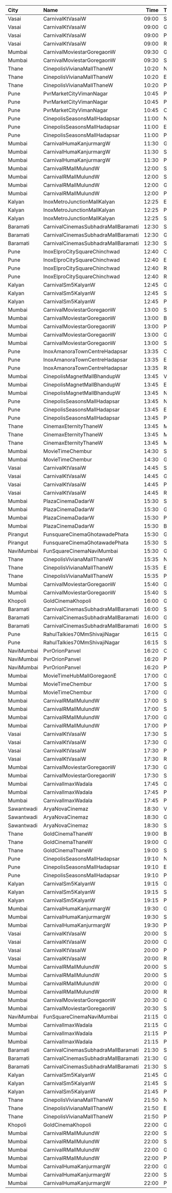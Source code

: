 | City       | Name                                |  Time | Type            | Price | Capacity | Booked |
| :--------- | :---------------------------------- | ----: | :-------------- | ----: | -------: | -----: |
| Vasai      | CarnivalKtVasaiW                    | 09:00 | Silver          |   90₹ |       54 |     26 |
| Vasai      | CarnivalKtVasaiW                    | 09:00 | Gold            |   90₹ |       96 |     48 |
| Vasai      | CarnivalKtVasaiW                    | 09:00 | Platinum        |   90₹ |      118 |     58 |
| Vasai      | CarnivalKtVasaiW                    | 09:00 | Royal           |  100₹ |       26 |     13 |
| Mumbai     | CarnivalMoviestarGoregaonW          | 09:30 | GoldOffline     |   90₹ |       26 |      0 |
| Mumbai     | CarnivalMoviestarGoregaonW          | 09:30 | SilverOffline   |   90₹ |       10 |      0 |
| Thane      | CinepolisVivianaMallThaneW          | 10:20 | Normal          |  130₹ |       27 |     14 |
| Thane      | CinepolisVivianaMallThaneW          | 10:20 | Executive       |  130₹ |      106 |     57 |
| Thane      | CinepolisVivianaMallThaneW          | 10:20 | Premium         |  130₹ |       46 |     27 |
| Pune       | PvrMarketCityVimanNagar             | 10:45 | PrimePlus       |  190₹ |        5 |      2 |
| Pune       | PvrMarketCityVimanNagar             | 10:45 | Prime           |  120₹ |       59 |     15 |
| Pune       | PvrMarketCityVimanNagar             | 10:45 | Classic         |   90₹ |       25 |     25 |
| Pune       | CinepolisSeasonsMallHadapsar        | 11:00 | Normal          |  110₹ |       23 |     12 |
| Pune       | CinepolisSeasonsMallHadapsar        | 11:00 | Executive       |  110₹ |       68 |     34 |
| Pune       | CinepolisSeasonsMallHadapsar        | 11:00 | Premium         |  110₹ |       40 |     22 |
| Mumbai     | CarnivalHumaKanjurmargW             | 11:30 | GoldOffline     |   90₹ |       76 |     48 |
| Mumbai     | CarnivalHumaKanjurmargW             | 11:30 | SilverOffline   |   90₹ |       95 |     48 |
| Mumbai     | CarnivalHumaKanjurmargW             | 11:30 | PlatinumOffline |  110₹ |       84 |     49 |
| Mumbai     | CarnivalRMallMulundW                | 12:00 | SpecialOffline  |  100₹ |       40 |     20 |
| Mumbai     | CarnivalRMallMulundW                | 12:00 | SilverOffline   |  110₹ |      100 |     50 |
| Mumbai     | CarnivalRMallMulundW                | 12:00 | GoldOffline     |  140₹ |      140 |     75 |
| Mumbai     | CarnivalRMallMulundW                | 12:00 | PlatinumOffline |  180₹ |       13 |      9 |
| Kalyan     | InoxMetroJunctionMallKalyan         | 12:25 | Execuitve       |  170₹ |       19 |      0 |
| Kalyan     | InoxMetroJunctionMallKalyan         | 12:25 | Premier         |  170₹ |       79 |      0 |
| Kalyan     | InoxMetroJunctionMallKalyan         | 12:25 | Silver          |  180₹ |       46 |      0 |
| Baramati   | CarnivalCinemasSubhadraMallBaramati | 12:30 | Silver          |  150₹ |       42 |     21 |
| Baramati   | CarnivalCinemasSubhadraMallBaramati | 12:30 | Gold            |  150₹ |      128 |     64 |
| Baramati   | CarnivalCinemasSubhadraMallBaramati | 12:30 | Sofa            |  180₹ |       17 |      9 |
| Pune       | InoxElproCitySquareChinchwad        | 12:40 | Club            |  170₹ |       35 |      0 |
| Pune       | InoxElproCitySquareChinchwad        | 12:40 | Executive       |  150₹ |       11 |      0 |
| Pune       | InoxElproCitySquareChinchwad        | 12:40 | RoyaleRecliners |  300₹ |       12 |      0 |
| Pune       | InoxElproCitySquareChinchwad        | 12:40 | Royale          |  190₹ |       41 |      0 |
| Kalyan     | CarnivalSm5KalyanW                  | 12:45 | GoldOffline     |  150₹ |       56 |      0 |
| Kalyan     | CarnivalSm5KalyanW                  | 12:45 | SilverOffline   |  130₹ |       23 |      0 |
| Kalyan     | CarnivalSm5KalyanW                  | 12:45 | PlatinumOffline |  150₹ |       88 |     20 |
| Mumbai     | CarnivalMoviestarGoregaonW          | 13:00 | SilverOffline   |  100₹ |       27 |      0 |
| Mumbai     | CarnivalMoviestarGoregaonW          | 13:00 | BoxOffline      |  250₹ |        6 |      4 |
| Mumbai     | CarnivalMoviestarGoregaonW          | 13:00 | PlatinumOffline |  110₹ |       70 |     12 |
| Mumbai     | CarnivalMoviestarGoregaonW          | 13:00 | GoldOffline     |  110₹ |       60 |      2 |
| Mumbai     | CarnivalMoviestarGoregaonW          | 13:00 | SpecialOffline  |  130₹ |       24 |      2 |
| Pune       | InoxAmanoraTownCentreHadapsar       | 13:35 | Club            |  150₹ |       77 |      0 |
| Pune       | InoxAmanoraTownCentreHadapsar       | 13:35 | Executive       |  150₹ |       21 |      0 |
| Pune       | InoxAmanoraTownCentreHadapsar       | 13:35 | Royale          |  280₹ |        3 |      0 |
| Mumbai     | CinepolisMagnetMallBhandupW         | 13:45 | Vip             |  200₹ |       17 |      0 |
| Mumbai     | CinepolisMagnetMallBhandupW         | 13:45 | Executive       |  130₹ |       39 |      0 |
| Mumbai     | CinepolisMagnetMallBhandupW         | 13:45 | Normal          |  130₹ |       18 |      0 |
| Pune       | CinepolisSeasonsMallHadapsar        | 13:45 | Normal          |  180₹ |       30 |     16 |
| Pune       | CinepolisSeasonsMallHadapsar        | 13:45 | Executive       |  180₹ |       88 |     44 |
| Pune       | CinepolisSeasonsMallHadapsar        | 13:45 | Premium         |  180₹ |       52 |     28 |
| Thane      | CinemaxEternityThaneW               | 13:45 | Mmrecliner      |  240₹ |       17 |      4 |
| Thane      | CinemaxEternityThaneW               | 13:45 | Mmprime         |  140₹ |       84 |      4 |
| Thane      | CinemaxEternityThaneW               | 13:45 | Mmclassic       |  100₹ |       19 |      0 |
| Mumbai     | MovieTimeChembur                    | 14:30 | Silver          |  150₹ |       81 |     18 |
| Mumbai     | MovieTimeChembur                    | 14:30 | Gold            |  150₹ |        8 |      4 |
| Vasai      | CarnivalKtVasaiW                    | 14:45 | Silver          |  100₹ |       54 |     26 |
| Vasai      | CarnivalKtVasaiW                    | 14:45 | Gold            |  100₹ |       96 |     59 |
| Vasai      | CarnivalKtVasaiW                    | 14:45 | Platinum        |  110₹ |      118 |     60 |
| Vasai      | CarnivalKtVasaiW                    | 14:45 | Royal           |  130₹ |       26 |     15 |
| Mumbai     | PlazaCinemaDadarW                   | 15:30 | Silver          |  150₹ |      184 |     96 |
| Mumbai     | PlazaCinemaDadarW                   | 15:30 | Gold            |  180₹ |      369 |    193 |
| Mumbai     | PlazaCinemaDadarW                   | 15:30 | PlatinumSofa    |  350₹ |       54 |     27 |
| Mumbai     | PlazaCinemaDadarW                   | 15:30 | Box             |  350₹ |       22 |     12 |
| Pirangut   | FunsquareCinemaGhotawadePhata       | 15:30 | Gold            |  110₹ |       48 |     25 |
| Pirangut   | FunsquareCinemaGhotawadePhata       | 15:30 | Silver          |  110₹ |       77 |     39 |
| NaviMumbai | FunSquareCinemaNaviMumbai           | 15:30 | Gold            |  150₹ |       58 |     35 |
| Thane      | CinepolisVivianaMallThaneW          | 15:35 | Normal          |  160₹ |       27 |     14 |
| Thane      | CinepolisVivianaMallThaneW          | 15:35 | Executive       |  160₹ |      106 |     79 |
| Thane      | CinepolisVivianaMallThaneW          | 15:35 | Premium         |  160₹ |       46 |     44 |
| Mumbai     | CarnivalMoviestarGoregaonW          | 15:40 | GoldOffline     |  130₹ |       23 |      6 |
| Mumbai     | CarnivalMoviestarGoregaonW          | 15:40 | SilverOffline   |  100₹ |       13 |      4 |
| Khopoli    | GoldCinemaKhopoli                   | 16:00 | Gold            |  130₹ |      100 |      0 |
| Baramati   | CarnivalCinemasSubhadraMallBaramati | 16:00 | Silver          |  150₹ |       42 |     21 |
| Baramati   | CarnivalCinemasSubhadraMallBaramati | 16:00 | Gold            |  150₹ |      128 |     93 |
| Baramati   | CarnivalCinemasSubhadraMallBaramati | 16:00 | Sofa            |  180₹ |       17 |     16 |
| Pune       | RahulTalkies70MmShivajiNagar        | 16:15 | GoldClass       |  130₹ |      237 |      0 |
| Pune       | RahulTalkies70MmShivajiNagar        | 16:15 | SilverClass     |  100₹ |      120 |      0 |
| NaviMumbai | PvrOrionPanvel                      | 16:20 | Classic         |  180₹ |       14 |      0 |
| NaviMumbai | PvrOrionPanvel                      | 16:20 | Prime           |  200₹ |       58 |     28 |
| NaviMumbai | PvrOrionPanvel                      | 16:20 | PrimePlus       |  240₹ |       17 |      3 |
| Mumbai     | MovieTimeHubMallGoregaonE           | 17:00 | Gold            |  160₹ |       98 |     48 |
| Mumbai     | MovieTimeChembur                    | 17:00 | Silver          |  150₹ |       81 |     16 |
| Mumbai     | MovieTimeChembur                    | 17:00 | Gold            |  150₹ |        8 |      7 |
| Mumbai     | CarnivalRMallMulundW                | 17:00 | SpecialOffline  |  100₹ |       40 |     20 |
| Mumbai     | CarnivalRMallMulundW                | 17:00 | SilverOffline   |  140₹ |      100 |     50 |
| Mumbai     | CarnivalRMallMulundW                | 17:00 | GoldOffline     |  160₹ |      140 |     70 |
| Mumbai     | CarnivalRMallMulundW                | 17:00 | PlatinumOffline |  200₹ |       13 |      7 |
| Vasai      | CarnivalKtVasaiW                    | 17:30 | Silver          |  100₹ |       54 |     26 |
| Vasai      | CarnivalKtVasaiW                    | 17:30 | Gold            |  100₹ |       96 |     48 |
| Vasai      | CarnivalKtVasaiW                    | 17:30 | Platinum        |  110₹ |      118 |     59 |
| Vasai      | CarnivalKtVasaiW                    | 17:30 | Royal           |  130₹ |       26 |     22 |
| Mumbai     | CarnivalMoviestarGoregaonW          | 17:30 | GoldOffline     |  130₹ |       27 |     10 |
| Mumbai     | CarnivalMoviestarGoregaonW          | 17:30 | SilverOffline   |  100₹ |       18 |      0 |
| Mumbai     | CarnivalImaxWadala                  | 17:45 | GoldOffline     |  110₹ |       60 |     30 |
| Mumbai     | CarnivalImaxWadala                  | 17:45 | PlatinumOffline |  140₹ |      167 |     84 |
| Mumbai     | CarnivalImaxWadala                  | 17:45 | PremiumOffline  |  190₹ |       38 |     20 |
| Sawantwadi | AryaNovaCinemaz                     | 18:30 | Vip             |  170₹ |      100 |      0 |
| Sawantwadi | AryaNovaCinemaz                     | 18:30 | Gold            |  150₹ |      100 |      0 |
| Sawantwadi | AryaNovaCinemaz                     | 18:30 | Silver          |  150₹ |      100 |      0 |
| Thane      | GoldCinemaThaneW                    | 19:00 | Box             |  300₹ |      100 |      0 |
| Thane      | GoldCinemaThaneW                    | 19:00 | Gold            |  160₹ |      100 |      0 |
| Thane      | GoldCinemaThaneW                    | 19:00 | Silver          |  160₹ |      100 |      0 |
| Pune       | CinepolisSeasonsMallHadapsar        | 19:10 | Normal          |  210₹ |       14 |      0 |
| Pune       | CinepolisSeasonsMallHadapsar        | 19:10 | Executive       |  210₹ |       44 |     36 |
| Pune       | CinepolisSeasonsMallHadapsar        | 19:10 | Premium         |  230₹ |       26 |     22 |
| Kalyan     | CarnivalSm5KalyanW                  | 19:15 | GoldOffline     |  180₹ |       56 |     11 |
| Kalyan     | CarnivalSm5KalyanW                  | 19:15 | SilverOffline   |  180₹ |       23 |      0 |
| Kalyan     | CarnivalSm5KalyanW                  | 19:15 | PlatinumOffline |  190₹ |       88 |     27 |
| Mumbai     | CarnivalHumaKanjurmargW             | 19:30 | GoldOffline     |  130₹ |       76 |     46 |
| Mumbai     | CarnivalHumaKanjurmargW             | 19:30 | SilverOffline   |  110₹ |       95 |     48 |
| Mumbai     | CarnivalHumaKanjurmargW             | 19:30 | PlatinumOffline |  130₹ |       84 |     46 |
| Vasai      | CarnivalKtVasaiW                    | 20:00 | Silver          |  100₹ |       54 |     26 |
| Vasai      | CarnivalKtVasaiW                    | 20:00 | Gold            |  100₹ |       96 |     54 |
| Vasai      | CarnivalKtVasaiW                    | 20:00 | Platinum        |  110₹ |      118 |     63 |
| Vasai      | CarnivalKtVasaiW                    | 20:00 | Royal           |  130₹ |       26 |     13 |
| Mumbai     | CarnivalRMallMulundW                | 20:00 | SpecialOffline  |  140₹ |       64 |     37 |
| Mumbai     | CarnivalRMallMulundW                | 20:00 | SilverOffline   |  160₹ |      128 |     64 |
| Mumbai     | CarnivalRMallMulundW                | 20:00 | GoldOffline     |  180₹ |      256 |    132 |
| Mumbai     | CarnivalRMallMulundW                | 20:00 | ReclinerOffline |  280₹ |       23 |     12 |
| Mumbai     | CarnivalMoviestarGoregaonW          | 20:30 | GoldOffline     |  130₹ |       27 |      7 |
| Mumbai     | CarnivalMoviestarGoregaonW          | 20:30 | SilverOffline   |  100₹ |       18 |      0 |
| NaviMumbai | FunSquareCinemaNaviMumbai           | 21:15 | Gold            |  150₹ |       58 |     35 |
| Mumbai     | CarnivalImaxWadala                  | 21:15 | GoldOffline     |  110₹ |       60 |     30 |
| Mumbai     | CarnivalImaxWadala                  | 21:15 | PlatinumOffline |  140₹ |      167 |     88 |
| Mumbai     | CarnivalImaxWadala                  | 21:15 | PremiumOffline  |  190₹ |       38 |     19 |
| Baramati   | CarnivalCinemasSubhadraMallBaramati | 21:30 | Silver          |  150₹ |       42 |     41 |
| Baramati   | CarnivalCinemasSubhadraMallBaramati | 21:30 | Gold            |  150₹ |      128 |    127 |
| Baramati   | CarnivalCinemasSubhadraMallBaramati | 21:30 | Sofa            |  180₹ |       17 |     16 |
| Kalyan     | CarnivalSm5KalyanW                  | 21:45 | GoldOffline     |  150₹ |       56 |      0 |
| Kalyan     | CarnivalSm5KalyanW                  | 21:45 | SilverOffline   |  130₹ |       23 |      0 |
| Kalyan     | CarnivalSm5KalyanW                  | 21:45 | PlatinumOffline |  150₹ |       88 |     22 |
| Thane      | CinepolisVivianaMallThaneW          | 21:50 | Normal          |  240₹ |       27 |     14 |
| Thane      | CinepolisVivianaMallThaneW          | 21:50 | Executive       |  240₹ |      106 |     67 |
| Thane      | CinepolisVivianaMallThaneW          | 21:50 | Premium         |  240₹ |       46 |     42 |
| Khopoli    | GoldCinemaKhopoli                   | 22:00 | Gold            |  130₹ |      100 |      0 |
| Mumbai     | CarnivalRMallMulundW                | 22:00 | SpecialOffline  |  130₹ |       40 |     25 |
| Mumbai     | CarnivalRMallMulundW                | 22:00 | SilverOffline   |  150₹ |      100 |     50 |
| Mumbai     | CarnivalRMallMulundW                | 22:00 | GoldOffline     |  160₹ |      140 |     77 |
| Mumbai     | CarnivalRMallMulundW                | 22:00 | PlatinumOffline |  230₹ |       13 |      7 |
| Mumbai     | CarnivalHumaKanjurmargW             | 22:00 | GoldOffline     |  140₹ |       76 |     38 |
| Mumbai     | CarnivalHumaKanjurmargW             | 22:00 | SilverOffline   |  110₹ |       95 |     48 |
| Mumbai     | CarnivalHumaKanjurmargW             | 22:00 | PlatinumOffline |  140₹ |       84 |     55 |